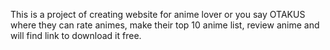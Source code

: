 This is a project of creating website for anime lover or you say OTAKUS where they can 
rate animes,
make their top 10 anime list,
review anime and
will find link to download it free.
